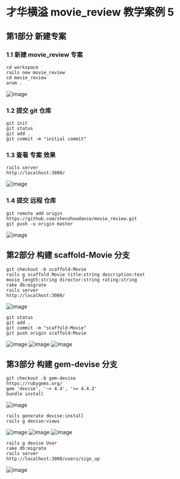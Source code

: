 
# 才华横溢 movie_review 教学案例 5

## 第1部分 新建专案

### 1.1 新建 movie_review 专案
```
cd workspace
rails new movie_review
cd movie_review
arom .
```
![image](https://ws1.sinaimg.cn/large/006tNc79gy1fped2gk5wvj31kw0tjwki.jpg)

### 1.2 提交 git 仓库
```
git init
git status
git add .
git commit -m "initial commit"
```
### 1.3 查看 专案 效果
```
rails server
http://localhost:3000/
```
![image](https://ws1.sinaimg.cn/large/006tNc79gy1fped0wpmnkj31cm10k1kx.jpg)
### 1.4 提交 远程 仓库
```
git remote add origin https://github.com/shenzhoudance/movie_review.git
git push -u origin master
```
![image](https://ws1.sinaimg.cn/large/006tNc79gy1fped3zehuwj31ka0ycage.jpg)

## 第2部分 构建 scaffold-Movie 分支
```
git checkout -b scaffold-Movie
rails g scaffold Movie title:string description:text movie_length:string director:string rating:string
rake db:migrate
rails server
http://localhost:3000/
```
![image](https://ws3.sinaimg.cn/large/006tNc79gy1fpedoxavwrj311k0ccq3w.jpg)
```
git status
git add .
git commit -m "scaffold-Movie"
git push origin scaffold-Movie
```
![image](https://ws1.sinaimg.cn/large/006tNc79gy1fpedu0pxzoj31kw0qi0yp.jpg)
![image](https://ws4.sinaimg.cn/large/006tNc79gy1fpeduj0z2uj317y0uwtdp.jpg)
![image](https://ws1.sinaimg.cn/large/006tNc79gy1fpedur92znj318w0wc0zb.jpg)

## 第3部分 构建 gem-devise 分支
```
git checkout -b gem-devise
https://rubygems.org/
gem 'devise', '~> 4.4', '>= 4.4.2'
bundle install
```
![image](https://ws1.sinaimg.cn/large/006tNc79gy1fpee3bl2goj31bs0swthp.jpg)
```
rails generate devise:install
rails g devise:views
```
![image](https://ws2.sinaimg.cn/large/006tNc79gy1fpef061y3rj31kw0l111e.jpg)
![image](https://ws2.sinaimg.cn/large/006tNc79gy1fpef176cafj31700lkjuu.jpg)
![image](https://ws4.sinaimg.cn/large/006tNc79gy1fpef1sfoo5j31kw0fa78h.jpg)
```
rails g devise User
rake db:migrate
rails server
http://localhost:3000/users/sign_up
```
![image](https://ws1.sinaimg.cn/large/006tNc79gy1fpeev3hobjj312g0kmabj.jpg)
